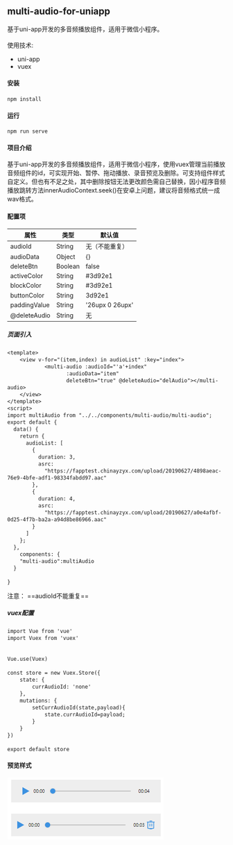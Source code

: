 ## multi-audio-for-uniapp
基于uni-app开发的多音频播放组件，适用于微信小程序。<br /><br />
使用技术:
- uni-app
- vuex

#### 安装
```
npm install
```
#### 运行
```
npm run serve
```

#### 项目介绍
基于uni-app开发的多音频播放组件，适用于微信小程序，使用vuex管理当前播放音频组件的id，可实现开始、暂停、拖动播放、录音预览及删除。可支持组件样式自定义。但也有不足之处，其中删除按钮无法更改颜色需自己替换，因小程序音频播放跳转方法innerAudioContext.seek()在安卓上问题，建议将音频格式统一成wav格式。


#### 配置项
属性 | 类型  | 默认值
|--|--|--
audioId | String | 无（不能重复）
audioData | Object | {}
deleteBtn | Boolean | false
activeColor | String | #3d92e1
blockColor | String | #3d92e1
buttonColor | String | 3d92e1
paddingValue | String | '26upx 0 26upx'
@deleteAudio | String | 无

##### 页面引入
```
<template>
    <view v-for="(item,index) in audioList" :key="index">
            <multi-audio :audioId="'a'+index"
                   :audioData="item" 
                   deleteBtn="true" @deleteAudio="delAudio"></multi-audio>
    </view>
</template>
<script>
import multiAudio from "../../components/multi-audio/multi-audio";
export default {
  data() {
    return {
      audioList: [
        {
          duration: 3,
          asrc:
            "https://fapptest.chinayzyx.com/upload/20190627/4898aeac-76e9-4bfe-adf1-98334fabdd97.aac"
        },
        {
          duration: 4,
          asrc:
            "https://fapptest.chinayzyx.com/upload/20190627/a0e4afbf-0d25-4f7b-ba2a-a94d8be86966.aac"
        }
      ]
    };
  },
    components: {
    "multi-audio":multiAudio
  }
    
}
```
注意： ==audioId不能重复==

##### vuex配置

```
import Vue from 'vue'
import Vuex from 'vuex'


Vue.use(Vuex)

const store = new Vuex.Store({
	state: {
        currAudioId: 'none'
	},
	mutations: {
        setCurrAudioId(state,payload){
            state.currAudioId=payload;
		}
	}
})

export default store

```

#### 预览样式

![image](https://github.com/xavier-1991/multi-audio-for-uniapp/raw/master/src/static/image.png) 

